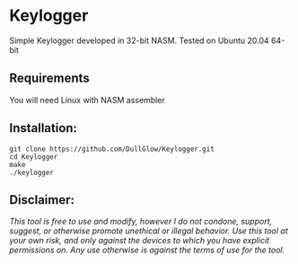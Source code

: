 # Keylogger
Simple Keylogger developed in 32-bit NASM. Tested on Ubuntu 20.04 64-bit
## Requirements
You will need Linux with NASM assembler

## Installation:

    git clone https://github.com/DullGlow/Keylogger.git
    cd Keylogger
    make
    ./keylogger

## Disclaimer:
*This tool is free to use and modify, however I do not condone, support, suggest, or otherwise promote unethical or illegal behavior. Use this tool at your own risk, and only against the devices to which you have explicit permissions on. Any use otherwise is against the terms of use for the tool.*
